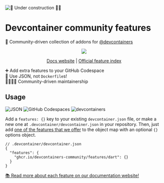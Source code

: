 ![🚧 Under construction 👷‍♂️](https://i.imgur.com/LEP2R3N.png)

# Devcontainer community features

🧰 Community-driven collection of addons for [@devcontainers]

<div align="center">

![](https://i.imgur.com/Gz9yWx8.png)

[Docs website](https://devcontainers-community.github.io/features/)
| [Official feature index](https://containers.dev/features)

</div>

➕ Add extra features to your GitHub Codespace \
🐳 Use JSON, not `Dockerfile`s! \
👨‍👩‍👧‍👦 Community-driven maintainership

## Usage

![JSON](https://img.shields.io/static/v1?style=for-the-badge&message=JSON&color=000000&logo=JSON&logoColor=FFFFFF&label=)
![GitHub Codespaces](https://img.shields.io/static/v1?style=for-the-badge&message=GitHub+Codespaces&color=181717&logo=GitHub&logoColor=FFFFFF&label=)
![devcontainers](https://img.shields.io/static/v1?style=for-the-badge&message=devcontainers&color=2496ED&logo=Docker&logoColor=FFFFFF&label=)

Add a `features: {}` key to your existing `devcontainer.json` file, or make a
new one at `.devcontainer/devcontainer.json` in your repository. Then, just add
[one of the features that we offer] to the object map with an optional `{}`
options object.

```jsonc
// .devcontainer/devcontainer.json
{
  "features": {
    "ghcr.io/devcontainers-community/features/dart": {}
  }
}
```

[📚 Read more about each feature on our documentation website!](https://devcontainers-community.github.io/features/)

<!-- prettier-ignore-start -->
[@devcontainers]: https://github.com/devcontainers
[one of the features that we offer]: https://devcontainers-community.github.io/features/
<!-- prettier-ignore-end -->
